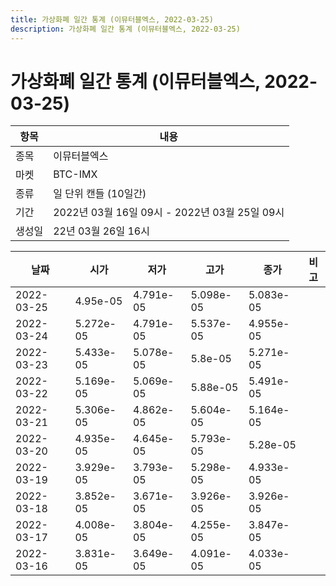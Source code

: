 ```yaml
---
title: 가상화폐 일간 통계 (이뮤터블엑스, 2022-03-25)
description: 가상화폐 일간 통계 (이뮤터블엑스, 2022-03-25)
---
```


가상화폐 일간 통계 (이뮤터블엑스, 2022-03-25)
===

|항목|내용|
|--|--|
|종목|이뮤터블엑스|
|마켓|BTC-IMX|
|종류|일 단위 캔들 (10일간)|
|기간|2022년 03월 16일 09시 - 2022년 03월 25일 09시|
|생성일|22년 03월 26일 16시|


|날짜|시가|저가|고가|종가|비고|
|--|--|--|--|--|--|
|2022-03-25|4.95e-05|4.791e-05|5.098e-05|5.083e-05|    |
|2022-03-24|5.272e-05|4.791e-05|5.537e-05|4.955e-05|    |
|2022-03-23|5.433e-05|5.078e-05|5.8e-05|5.271e-05|    |
|2022-03-22|5.169e-05|5.069e-05|5.88e-05|5.491e-05|    |
|2022-03-21|5.306e-05|4.862e-05|5.604e-05|5.164e-05|    |
|2022-03-20|4.935e-05|4.645e-05|5.793e-05|5.28e-05|    |
|2022-03-19|3.929e-05|3.793e-05|5.298e-05|4.933e-05|    |
|2022-03-18|3.852e-05|3.671e-05|3.926e-05|3.926e-05|    |
|2022-03-17|4.008e-05|3.804e-05|4.255e-05|3.847e-05|    |
|2022-03-16|3.831e-05|3.649e-05|4.091e-05|4.033e-05|    |
